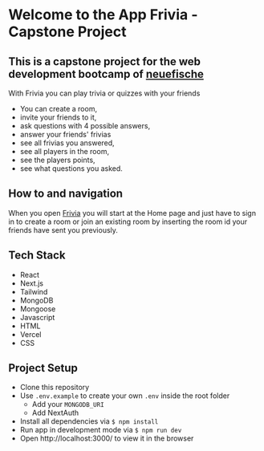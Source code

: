 # Welcome to the App Frivia - Capstone Project

## This is a capstone project for the web development bootcamp of [neuefische](https://www.neuefische.de/)

With Frivia you can play trivia or quizzes with your friends

- You can create a room,
- invite your friends to it,
- ask questions with 4 possible answers,
- answer your friends' frivias
- see all frivias you answered,
- see all players in the room,
- see the players points,
- see what questions you asked.


## How to and navigation

When you open [Frivia](https://capstone-project-woad.vercel.app/) you will start at the Home page and just have to sign in to create a room or join an existing room by inserting the room id your friends have sent you previously.

## Tech Stack

- React
- Next.js
- Tailwind
- MongoDB
- Mongoose
- Javascript
- HTML
- Vercel
- CSS

## Project Setup

- Clone this repository
- Use `.env.example` to create your own `.env` inside the root folder
  - Add your `MONGODB_URI`
  - Add NextAuth
- Install all dependencies via `$ npm install`
- Run app in development mode via `$ npm run dev`
- Open http://localhost:3000/ to view it in the browser



